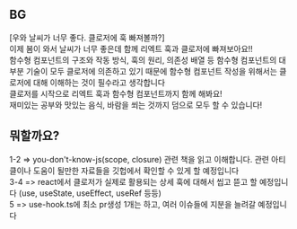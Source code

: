 ## BG

[우와 날씨가 너무 좋다. 클로저에 훅 빠져볼까?]  
이제 봄이 와서 날씨가 너무 좋은데 함께 리엑트 훅과 클로저에 빠져보아요!!  
함수형 컴포넌트의 구조와 작동 방식, 훅의 원리, 의존성 배열 등 함수형 컴포넌트의 대부분 기술이 모두 클로저에 의존하고 있기 때문에 함수형 컴포넌트 작성을 위해서는 클로저에 대해 이해하는 것이 필수라고 생각합니다  
클로저를 시작으로 리엑트 훅과 함수형 컴포넌트까지 함께 해봐요!  
재미있는 공부와 맛있는 음식, 바람을 쐬는 것까지 덤으로 모두 할 수 있습니다!

## 뭐할까요?

1-2 => you-don't-know-js(scope, closure) 관련 책을 읽고 이해합니다. 관련 아티클이나 도움이 될만한 자료들을 깃헙에서 확인할 수 있게 할 예정입니다  
3-4 => react에서 클로저가 실제로 활용되는 상세 훅에 대해서 씹고 뜯고 할 예정입니다 (use, useState, useEffect, useRef 등등)  
5 => use-hook.ts에 최소 pr생성 1개는 하고, 여러 이슈들에 지분을 늘려갈 예정입니다
